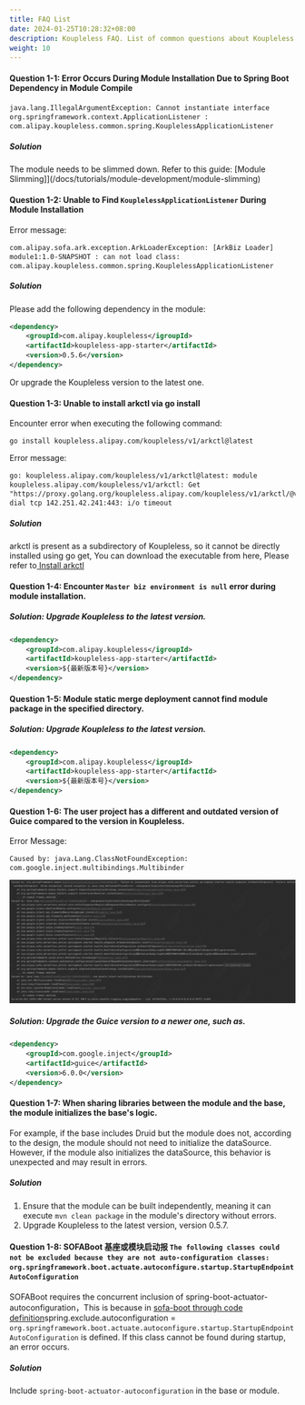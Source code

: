 ```yaml
---
title: FAQ List
date: 2024-01-25T10:28:32+08:00
description: Koupleless FAQ. List of common questions about Koupleless.
weight: 10
---
```


#### Question 1-1: Error Occurs During Module Installation Due to Spring Boot Dependency in Module Compile
```text
java.lang.IllegalArgumentException: Cannot instantiate interface org.springframework.context.ApplicationListener : com.alipay.koupleless.common.spring.KouplelessApplicationListener
```
##### Solution
The module needs to be slimmed down. Refer to this guide: [Module Slimming]](/docs/tutorials/module-development/module-slimming)

#### Question 1-2: Unable to Find `KouplelessApplicationListener` During Module Installation
Error message:
```text
com.alipay.sofa.ark.exception.ArkLoaderException: [ArkBiz Loader] module1:1.0-SNAPSHOT : can not load class: com.alipay.koupleless.common.spring.KouplelessApplicationListener
```
##### Solution
Please add the following dependency in the module:
```xml
<dependency>
    <groupId>com.alipay.koupleless</igroupId>
    <artifactId>koupleless-app-starter</artifactId>
    <version>0.5.6</version>
</dependency>
```
Or upgrade the Koupleless version to the latest one.

#### Question 1-3: Unable to install arkctl via go install
Encounter error when executing the following command:
```shell
go install koupleless.alipay.com/koupleless/v1/arkctl@latest
```
Error message:
```text
go: koupleless.alipay.com/koupleless/v1/arkctl@latest: module koupleless.alipay.com/koupleless/v1/arkctl: Get "https://proxy.golang.org/koupleless.alipay.com/koupleless/v1/arkctl/@v/list": dial tcp 142.251.42.241:443: i/o timeout
```
##### Solution
arkctl is present as a subdirectory of Koupleless, so it cannot be directly installed using go get, You can download the executable from here, Please refer to[ Install arkctl ](https://github.com/koupleless/koupleless/releases/tag/arkctl-release-0.1.0)

#### Question 1-4: Encounter `Master biz environment is null` error during module installation. 

##### Solution: Upgrade Koupleless to the latest version.
```xml
<dependency>
    <groupId>com.alipay.koupleless</igroupId>
    <artifactId>koupleless-app-starter</artifactId>
    <version>${最新版本号}</version>
</dependency>
```

#### Question 1-5: Module static merge deployment cannot find module package in the specified directory.
##### Solution: Upgrade Koupleless to the latest version.
```xml
<dependency>
    <groupId>com.alipay.koupleless</igroupId>
    <artifactId>koupleless-app-starter</artifactId>
    <version>${最新版本号}</version>
</dependency>
```
#### Question 1-6: The user project has a different and outdated version of Guice compared to the version in Koupleless.
Error Message: 
```text
Caused by: java.Lang.ClassNotFoundException: com.google.inject.multibindings.Multibinder
```
![guice_version_incompatibility.png](imgs/guice_version_incompatibility.png)

##### Solution: Upgrade the Guice version to a newer one, such as.
```xml
<dependency>
    <groupId>com.google.inject</groupId>
    <artifactId>guice</artifactId>
    <version>6.0.0</version>
</dependency>
```

#### Question 1-7: When sharing libraries between the module and the base, the module initializes the base's logic.
For example, if the base includes Druid but the module does not, according to the design, the module should not need to initialize the dataSource. However, if the module also initializes the dataSource, this behavior is unexpected and may result in errors.

##### Solution
1. Ensure that the module can be built independently, meaning it can execute `mvn clean package` in the module's directory without errors.
2. Upgrade Koupleless to the latest version, version 0.5.7.

#### Question 1-8: SOFABoot 基座或模块启动报 `The following classes could not be excluded because they are not auto-configuration classes: org.springframework.boot.actuate.autoconfigure.startup.StartupEndpointAutoConfiguration`
SOFABoot requires the concurrent inclusion of spring-boot-actuator-autoconfiguration，This is because in [sofa-boot through code definition](https://github.com/sofastack/sofa-boot/blob/82d0ca388b433ac18fb44704e2f2b280fda1b760/sofa-boot-project/sofa-boot/src/main/java/com/alipay/sofa/boot/env/SofaBootEnvironmentPostProcessor.java#L88)spring.exclude.autoconfiguration = `org.springframework.boot.actuate.autoconfigure.startup.StartupEndpointAutoConfiguration` is defined. If this class cannot be found during startup, an error occurs.

##### Solution
Include `spring-boot-actuator-autoconfiguration` in the base or module.
